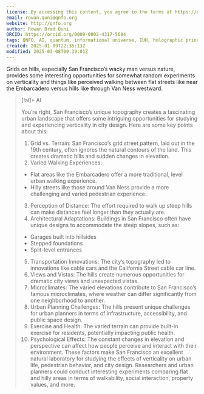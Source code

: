 ```yaml
---
license: By accessing this content, you agree to the terms at https://qnfo.org/LICENSE
email: rowan.quni@qnfo.org
website: http://qnfo.org
author: Rowan Brad Quni
ORCID: https://orcid.org/0009-0002-4317-5604
tags: QNFO, AI, quantum, informational universe, IUH, holographic principle
created: 2025-01-09T22:35:13Z
modified: 2025-03-08T09:39:01Z
---
```


 Grids on hills, especially San Francisco’s wacky man versus nature, provides some interesting opportunities for somewhat random experiments on verticality and things like perceived walking between flat streets like near the Embarcadero versus hills like through Van Ness westward.

> [!ai]+ AI
>
> You’re right, San Francisco’s unique topography creates a fascinating urban landscape that offers some intriguing opportunities for studying and experiencing verticality in city design. Here are some key points about this:
> 1. Grid vs. Terrain: San Francisco’s grid street pattern, laid out in the 19th century, often ignores the natural contours of the land. This creates dramatic hills and sudden changes in elevation.
> 2. Varied Walking Experiences:
> - Flat areas like the Embarcadero offer a more traditional, level urban walking experience.
> - Hilly streets like those around Van Ness provide a more challenging and varied pedestrian experience.
> 3. Perception of Distance: The effort required to walk up steep hills can make distances feel longer than they actually are.
> 4. Architectural Adaptations: Buildings in San Francisco often have unique designs to accommodate the steep slopes, such as:
> - Garages built into hillsides
> - Stepped foundations
> - Split-level entrances
> 5. Transportation Innovations: The city’s topography led to innovations like cable cars and the California Street cable car line.
> 6. Views and Vistas: The hills create numerous opportunities for dramatic city views and unexpected vistas.
> 7. Microclimates: The varied elevations contribute to San Francisco’s famous microclimates, where weather can differ significantly from one neighborhood to another.
> 8. Urban Planning Challenges: The hills present unique challenges for urban planners in terms of infrastructure, accessibility, and public space design.
> 9. Exercise and Health: The varied terrain can provide built-in exercise for residents, potentially impacting public health.
> 10. Psychological Effects: The constant changes in elevation and perspective can affect how people perceive and interact with their environment.
> These factors make San Francisco an excellent natural laboratory for studying the effects of verticality on urban life, pedestrian behavior, and city design. Researchers and urban planners could conduct interesting experiments comparing flat and hilly areas in terms of walkability, social interaction, property values, and more.

